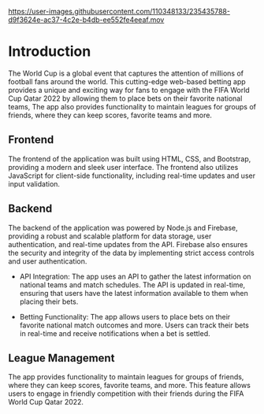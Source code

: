 
https://user-images.githubusercontent.com/110348133/235435788-d9f3624e-ac37-4c2e-b4db-ee552fe4eeaf.mov



# Introduction
The World Cup is a global event that captures the attention of millions of football fans around the world. This cutting-edge web-based betting app provides a unique and exciting way for fans to engage with the FIFA World Cup Qatar 2022 by allowing them to place bets on their favorite national teams, The app also provides functionality to maintain leagues for groups of friends, where they can keep scores, favorite teams and more.

## Frontend
The frontend of the application was built using HTML, CSS, and Bootstrap, providing a modern and sleek user interface. The frontend also utilizes JavaScript for client-side functionality, including real-time updates and user input validation.

## Backend
The backend of the application was powered by Node.js and Firebase, providing a robust and scalable platform for data storage, user authentication, and real-time updates from the API. Firebase also ensures the security and integrity of the data by implementing strict access controls and user authentication.

- API Integration:
The app uses an API to gather the latest information on national teams and match schedules. The API is updated in real-time, ensuring that users have the latest information available to them when placing their bets.

 - Betting Functionality:
The app allows users to place bets on their favorite national match outcomes and more. Users can track their bets in real-time and receive notifications when a bet is settled.

## League Management
The app provides functionality to maintain leagues for groups of friends, where they can keep scores, favorite teams, and more. This feature allows users to engage in friendly competition with their friends during the FIFA World Cup Qatar 2022.
